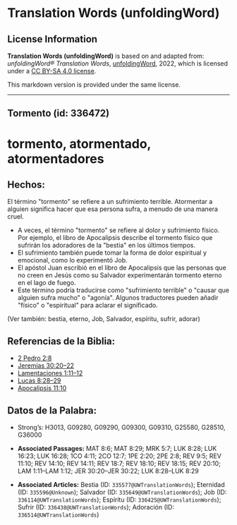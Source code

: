# Translation Words (unfoldingWord)

## License Information

**Translation Words (unfoldingWord)** is based on and adapted from: _unfoldingWord® Translation Words_, [unfoldingWord](https://unfoldingword.org/utw), 2022, which is licensed under a [CC BY-SA 4.0 license](https://creativecommons.org/licenses/by-sa/4.0/legalcode.en).

This markdown version is provided under the same license.



--------------------------------

## Tormento (id: 336472)

tormento, atormentado, atormentadores
=====================================

Hechos:
-------

El término "tormento" se refiere a un sufrimiento terrible. Atormentar a alguien significa hacer que esa persona sufra, a menudo de una manera cruel.

* A veces, el término "tormento" se refiere al dolor y sufrimiento físico. Por ejemplo, el libro de Apocalipsis describe el tormento físico que sufrirán los adoradores de la "bestia" en los últimos tiempos.
* El sufrimiento también puede tomar la forma de dolor espiritual y emocional, como lo experimentó Job.
* El apóstol Juan escribió en el libro de Apocalipsis que las personas que no creen en Jesús como su Salvador experimentarán tormento eterno en el lago de fuego.
* Este término podría traducirse como "sufrimiento terrible" o "causar que alguien sufra mucho" o "agonía". Algunos traductores pueden añadir "físico" o "espiritual" para aclarar el significado.

(Ver también: bestia, eterno, Job, Salvador, espíritu, sufrir, adorar)

Referencias de la Biblia:
-------------------------

* [2 Pedro 2:8](https://ref.ly/2Pet2:8)
* [Jeremías 30:20–22](https://ref.ly/Jer30:20-Jer30:22)
* [Lamentaciones 1:11–12](https://ref.ly/Lam1:11-Lam1:12)
* [Lucas 8:28–29](https://ref.ly/Luke8:28-Luke8:29)
* [Apocalipsis 11:10](https://ref.ly/Rev11:10)

Datos de la Palabra:
--------------------

* Strong’s: H3013, G09280, G09290, G09300, G09310, G25580, G28510, G36000

* **Associated Passages:** MAT 8:6; MAT 8:29; MRK 5:7; LUK 8:28; LUK 16:23; LUK 16:28; 1CO 4:11; 2CO 12:7; 1PE 2:20; 2PE 2:8; REV 9:5; REV 11:10; REV 14:10; REV 14:11; REV 18:7; REV 18:10; REV 18:15; REV 20:10; LAM 1:11–LAM 1:12; JER 30:20–JER 30:22; LUK 8:28–LUK 8:29
* **Associated Articles:** Bestia (ID: `335577@UWTranslationWords`); Eternidad (ID: `335596@Unknown`); Salvador (ID: `335649@UWTranslationWords`); Job (ID: `336114@UWTranslationWords`); Espíritu (ID: `336425@UWTranslationWords`); Sufrir (ID: `336438@UWTranslationWords`); Adoración (ID: `336514@UWTranslationWords`)


